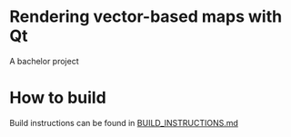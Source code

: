 # Rendering vector-based maps with Qt
A bachelor project 


# How to build
Build instructions can be found in [BUILD_INSTRUCTIONS.md](BUILD_INSTRUCTIONS.md)